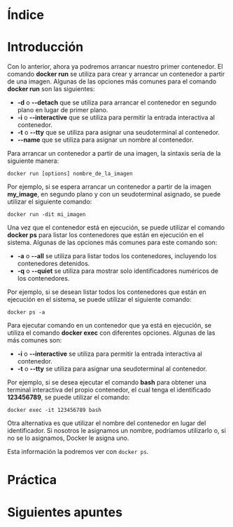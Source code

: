 # Índice

# Introducción

Con lo anterior, ahora ya podremos arrancar nuestro primer contenedor. El comando **docker run** se utiliza para crear y arrancar un contenedor a partir de una imagen. Algunas de las opciones más comunes para el comando **docker run** son las siguientes:

- **-d** o **--detach** que se utiliza para arrancar el contenedor en segundo plano en lugar de primer plano.
- **-i** o **--interactive** que se utiliza para permitir la entrada interactiva al contenedor.
- **-t** o **--tty** que se utiliza para asignar una seudoterminal al contenedor.
- **--name** que se utiliza para asignar un nombre al contenedor.

Para arrancar un contenedor a partir de una imagen, la sintaxis sería de la siguiente manera:

`docker run [options] nombre_de_la_imagen`

Por ejemplo, si se espera arrancar un contenedor a partir de la imagen **my_image**, en segundo plano y con un seudoterminal asignado, se puede utilizar el siguiente comando:

`docker run -dit mi_imagen`

Una vez que el contenedor está en ejecución, se puede utilizar el comando **docker ps** para listar los contenedores que están en ejecución en el sistema. Algunas de las opciones más comunes para este comando son:

- **-a** o **--all** se utiliza para listar todos los contenedores, incluyendo los contenedores detenidos.
- **-q** o **--quiet** se utiliza para mostrar solo identificadores numéricos de los contenedores.

Por ejemplo, si se desean listar todos los contenedores que están en ejecución en el sistema, se puede utilizar el siguiente comando:

`docker ps -a`

Para ejecutar comando en un contenedor que ya está en ejecución, se utiliza el comando **docker exec** con diferentes opciones. Algunas de las más comunes son:

- **-i** o **--interactive** se utiliza para permitir la entrada interactiva al contenedor.
- **-t** o **--tty** se utiliza para asignar una seudoterminal al contenedor.

Por ejemplo, si se desea ejecutar el comando **bash** para obtener una terminal interactiva del propio contenedor, el cual tenga el identificado **123456789**, se puede utilizar el comando:

`docker exec -it 123456789 bash`

Otra alternativa es que utilizar el nombre del contenedor en lugar del identificador. Si nosotros le asignamos un nombre, podríamos utilizarlo o, si no se lo asignamos, Docker le asigna uno. 

Esta información la podremos ver con `docker ps`.
# Práctica

# Siguientes apuntes